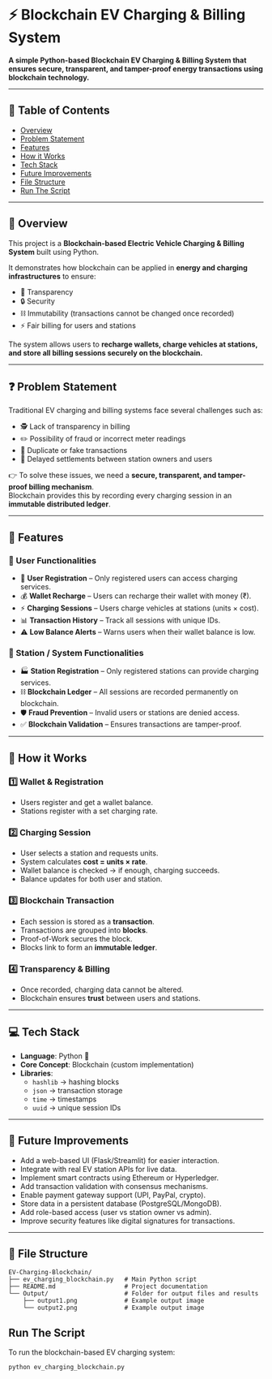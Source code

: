 # ⚡ Blockchain EV Charging & Billing System  

**A simple Python-based Blockchain EV Charging & Billing System that ensures secure, transparent, and tamper-proof energy transactions using blockchain technology.**

---

## 📌 Table of Contents  
- [Overview](#-overview)  
- [Problem Statement](#-problem-statement)  
- [Features](#-features)  
- [How it Works](#-how-it-works)    
- [Tech Stack](#-tech-stack)  
- [Future Improvements](#-future-improvements)  
- [File Structure](#-file-structure)  
- [Run The Script](#run-the-script)  

---

## 📌 Overview  
This project is a **Blockchain-based Electric Vehicle Charging & Billing System** built using Python.  

It demonstrates how blockchain can be applied in **energy and charging infrastructures** to ensure:  
- 🔎 Transparency  
- 🔒 Security  
- ⛓️ Immutability (transactions cannot be changed once recorded)  
- ⚡ Fair billing for users and stations  

The system allows users to **recharge wallets, charge vehicles at stations, and store all billing sessions securely on the blockchain.**

---

## ❓ Problem Statement  
Traditional EV charging and billing systems face several challenges such as:  

- 🕵️ Lack of transparency in billing  
- ✏️ Possibility of fraud or incorrect meter readings  
- 🔁 Duplicate or fake transactions  
- 🐌 Delayed settlements between station owners and users  

👉 To solve these issues, we need a **secure, transparent, and tamper-proof billing mechanism**.  
Blockchain provides this by recording every charging session in an **immutable distributed ledger**.  

---

## 🚀 Features  

### 🔹 User Functionalities  
- 👤 **User Registration** – Only registered users can access charging services.  
- 💰 **Wallet Recharge** – Users can recharge their wallet with money (₹).  
- ⚡ **Charging Sessions** – Users charge vehicles at stations (units × cost).  
- 📊 **Transaction History** – Track all sessions with unique IDs.  
- ⚠️ **Low Balance Alerts** – Warns users when their wallet balance is low.  

### 🔹 Station / System Functionalities  
- 🏭 **Station Registration** – Only registered stations can provide charging services.  
- ⛓️ **Blockchain Ledger** – All sessions are recorded permanently on blockchain.  
- 🛡️ **Fraud Prevention** – Invalid users or stations are denied access.  
- ✅ **Blockchain Validation** – Ensures transactions are tamper-proof.  

---

## 🔎 How it Works  

### 1️⃣ Wallet & Registration  
- Users register and get a wallet balance.  
- Stations register with a set charging rate.  

### 2️⃣ Charging Session  
- User selects a station and requests units.  
- System calculates **cost = units × rate**.  
- Wallet balance is checked → if enough, charging succeeds.  
- Balance updates for both user and station.  

### 3️⃣ Blockchain Transaction  
- Each session is stored as a **transaction**.  
- Transactions are grouped into **blocks**.  
- Proof-of-Work secures the block.  
- Blocks link to form an **immutable ledger**.  

### 4️⃣ Transparency & Billing  
- Once recorded, charging data cannot be altered.  
- Blockchain ensures **trust** between users and stations.  

---

## 💻 Tech Stack  

- **Language**: Python 🐍  
- **Core Concept**: Blockchain (custom implementation)  
- **Libraries**:  
  - `hashlib` → hashing blocks  
  - `json` → transaction storage  
  - `time` → timestamps  
  - `uuid` → unique session IDs  

---

## 🔮 Future Improvements  

- Add a web-based UI (Flask/Streamlit) for easier interaction.  
- Integrate with real EV station APIs for live data.  
- Implement smart contracts using Ethereum or Hyperledger.  
- Add transaction validation with consensus mechanisms.  
- Enable payment gateway support (UPI, PayPal, crypto).  
- Store data in a persistent database (PostgreSQL/MongoDB).  
- Add role-based access (user vs station owner vs admin).  
- Improve security features like digital signatures for transactions.  

---

## 📂 File Structure  
```
EV-Charging-Blockchain/  
├── ev_charging_blockchain.py   # Main Python script  
├── README.md                   # Project documentation  
└── Output/                     # Folder for output files and results  
    ├── output1.png             # Example output image  
    └── output2.png             # Example output image  

```
## Run The Script  
To run the blockchain-based EV charging system:  

```
python ev_charging_blockchain.py
```


